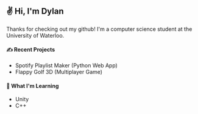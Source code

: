 ## ✌️ Hi, I'm Dylan

Thanks for checking out my github! I'm a computer science student at the University of Waterloo.

#### ✍ Recent Projects

* Spotify Playlist Maker (Python Web App)
* Flappy Golf 3D (Multiplayer Game)

#### 🧠 What I'm Learning

* Unity
* C++
